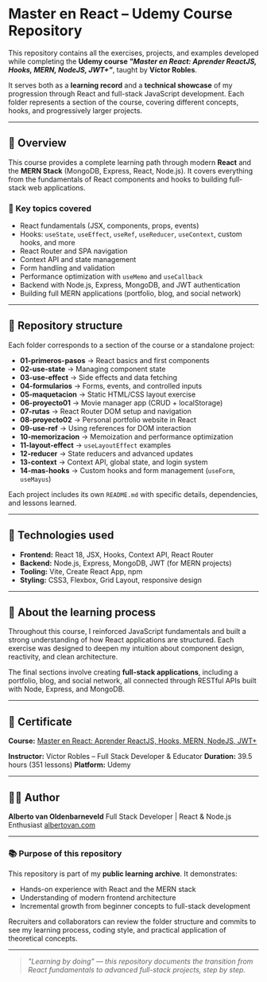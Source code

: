 # Master en React – Udemy Course Repository

This repository contains all the exercises, projects, and examples developed while completing the **Udemy course *"Master en React: Aprender ReactJS, Hooks, MERN, NodeJS, JWT+"***, taught by **Víctor Robles**.

It serves both as a **learning record** and a **technical showcase** of my progression through React and full-stack JavaScript development. Each folder represents a section of the course, covering different concepts, hooks, and progressively larger projects.

---

## 🎯 Overview

This course provides a complete learning path through modern **React** and the **MERN Stack** (MongoDB, Express, React, Node.js). It covers everything from the fundamentals of React components and hooks to building full-stack web applications.

### 🧠 Key topics covered

* React fundamentals (JSX, components, props, events)
* Hooks: `useState`, `useEffect`, `useRef`, `useReducer`, `useContext`, custom hooks, and more
* React Router and SPA navigation
* Context API and state management
* Form handling and validation
* Performance optimization with `useMemo` and `useCallback`
* Backend with Node.js, Express, MongoDB, and JWT authentication
* Building full MERN applications (portfolio, blog, and social network)

---

## 📁 Repository structure

Each folder corresponds to a section of the course or a standalone project:

* **01-primeros-pasos** → React basics and first components
* **02-use-state** → Managing component state
* **03-use-effect** → Side effects and data fetching
* **04-formularios** → Forms, events, and controlled inputs
* **05-maquetacion** → Static HTML/CSS layout exercise
* **06-proyecto01** → Movie manager app (CRUD + localStorage)
* **07-rutas** → React Router DOM setup and navigation
* **08-proyecto02** → Personal portfolio website in React
* **09-use-ref** → Using references for DOM interaction
* **10-memorizacion** → Memoization and performance optimization
* **11-layout-effect** → `useLayoutEffect` examples
* **12-reducer** → State reducers and advanced updates
* **13-context** → Context API, global state, and login system
* **14-mas-hooks** → Custom hooks and form management (`useForm`, `useMayus`)

Each project includes its own `README.md` with specific details, dependencies, and lessons learned.

---

## 🚀 Technologies used

* **Frontend:** React 18, JSX, Hooks, Context API, React Router
* **Backend:** Node.js, Express, MongoDB, JWT (for MERN projects)
* **Tooling:** Vite, Create React App, npm
* **Styling:** CSS3, Flexbox, Grid Layout, responsive design

---

## 🧩 About the learning process

Throughout this course, I reinforced JavaScript fundamentals and built a strong understanding of how React applications are structured. Each exercise was designed to deepen my intuition about component design, reactivity, and clean architecture.

The final sections involve creating **full-stack applications**, including a portfolio, blog, and social network, all connected through RESTful APIs built with Node, Express, and MongoDB.

---

## 📜 Certificate

**Course:** [Master en React: Aprender ReactJS, Hooks, MERN, NodeJS, JWT+](https://www.udemy.com/course/master-en-react-aprender-reactjs-hooks-mern-nodejs-jwt/)

**Instructor:** Víctor Robles – Full Stack Developer & Educator
**Duration:** 39.5 hours (351 lessons)
**Platform:** Udemy

---

## 👨‍💻 Author

**Alberto van Oldenbarneveld**
Full Stack Developer | React & Node.js Enthusiast
[albertovan.com](https://albertovan.com)

---

### 📚 Purpose of this repository

This repository is part of my **public learning archive**. It demonstrates:

* Hands-on experience with React and the MERN stack
* Understanding of modern frontend architecture
* Incremental growth from beginner concepts to full-stack development

Recruiters and collaborators can review the folder structure and commits to see my learning process, coding style, and practical application of theoretical concepts.

---

> *"Learning by doing" — this repository documents the transition from React fundamentals to advanced full-stack projects, step by step.*
